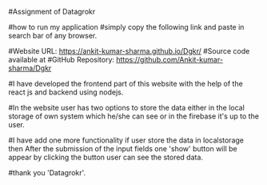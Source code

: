 #Assignment of Datagrokr

#how to run my application
#simply copy the following link and paste in search bar of any browser.

#Website URL: https://ankit-kumar-sharma.github.io/Dgkr/
#Source code available at 
#GitHub Repository: https://github.com/Ankit-kumar-sharma/Dgkr


#I have developed the frontend part of this website with the help of the react js and backend using nodejs.

#In the website user has two options to store the data either in the local storage of own system which he/she can see or in the firebase it's up to the user.

#I have add one more functionality if user store the data in localstorage then After the submission of the input fields one 'show' button will be appear by clicking the button user can see the stored data.

#thank you 'Datagrokr'.
